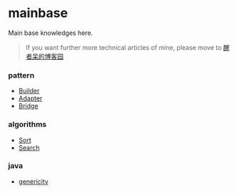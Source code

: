 # mainbase
Main base knowledges here.
> If you want further more technical articles of mine, please move to [醒者呆的博客园](http://www.cnblogs.com/Evsward/)

### pattern
- [Builder](https://github.com/evsward/mainbase/tree/master/src/pattern/builder)
- [Adapter](https://github.com/evsward/mainbase/tree/master/src/pattern/adapter)
- [Bridge](https://github.com/evsward/mainbase/tree/master/src/pattern/bridge)

### algorithms
- [Sort](https://github.com/evsward/mainbase/tree/master/src/algorithms/sort)
- [Search](https://github.com/evsward/mainbase/tree/master/src/algorithms/search)

### java
- [genericity](https://github.com/evsward/mainbase/tree/master/src/javaS/genericity)